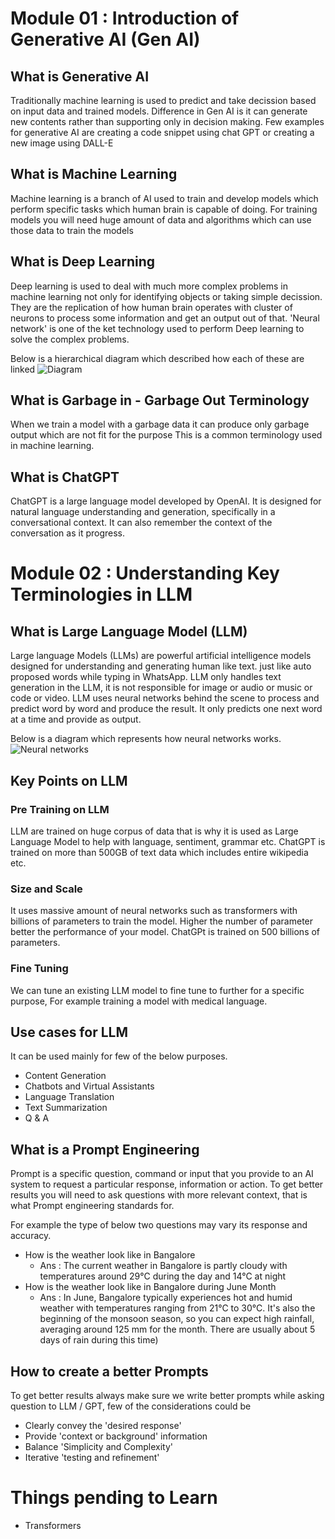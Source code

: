 
# Module 01 : Introduction of Generative AI (Gen AI) 			#

## What is Generative AI

Traditionally machine learning is used to predict and take decission based on input data and trained models.
Difference in Gen AI is it can generate new contents rather than supporting only in decision making.
Few examples for generative AI are creating a code snippet using chat GPT or creating a new image using DALL-E

## What is Machine Learning

Machine learning is a branch of AI used to train and develop models which perform specific tasks which human brain is capable of doing.
For training models you will need huge amount of data and algorithms which can use those data to train the models

## What is Deep Learning

Deep learning is used to deal with much more complex problems in machine learning not only for identifying objects or taking simple decission.
They are the replication of how human brain operates with cluster of neurons to process some information and get an output out of that.
'Neural network' is one of the ket technology used to perform Deep learning to solve the complex problems.

Below is a hierarchical diagram which described how each of these are linked
![Diagram](https://github.com/user-attachments/assets/9876b90f-75b7-432a-a178-e7dbea29a1e3)


## What is Garbage in - Garbage Out Terminology
When we train a model with a garbage data it can produce only garbage output which are not fit for the purpose 
This is a common terminology used in machine learning. 

## What is ChatGPT
ChatGPT is a large language model developed by OpenAI. 
It is designed for natural language understanding and generation, specifically in a conversational context. It can also remember the context of the conversation as it progress.

# Module 02 : Understanding Key Terminologies in LLM	

## What is Large Language Model (LLM)
Large language Models (LLMs) are powerful artificial intelligence models designed for understanding and generating human like text. just like auto proposed words while typing in WhatsApp.
LLM only handles text generation in the LLM, it is not responsible for image or audio or music or code or video. 
LLM uses neural networks behind the scene to process and predict word by word and produce the result. It only predicts one next word at a time and provide as output.

Below is a diagram which represents how neural networks works.
![Neural networks](https://github.com/user-attachments/assets/bf8dc85a-df09-4501-897f-f7fd00981ccf)

## Key Points on LLM

### Pre Training on LLM
LLM are trained on huge corpus of data that is why it is used as Large Language Model to help with language, sentiment, grammar etc.
ChatGPT is trained on more than 500GB of text data which includes entire wikipedia etc. 

### Size and Scale
It uses massive amount of neural networks such as transformers with billions of parameters to train the model. Higher the number of parameter better the performance of your model.
ChatGPt is trained on 500 billions of parameters. 

### Fine Tuning 
We can tune an existing LLM model to fine tune to further for a specific purpose, For example training a model with medical language.  

## Use cases for LLM
It can be used mainly for few of the below purposes. 

- Content Generation 
- Chatbots and Virtual Assistants
- Language Translation
- Text Summarization
- Q & A

## What is a Prompt Engineering

Prompt is a specific question, command or input that you provide to an AI system to request a particular response, information or action. 
To get better results you will need to ask questions with more relevant context, that is what Prompt engineering standards for. 

For example the type of below two questions may vary its response and accuracy. 

- How is the weather look like in Bangalore 
  - Ans : The current weather in Bangalore is partly cloudy with temperatures around 29°C during the day and 14°C at night
- How is the weather look like in Bangalore during June Month 
  - Ans : In June, Bangalore typically experiences hot and humid weather with temperatures ranging from 21°C to 30°C. It's also the beginning of the monsoon season, so you can expect high rainfall, averaging around 125 mm for the month. There are usually about 5 days of rain during this time)

## How to create a better Prompts 
To get better results always make sure we write better prompts while asking question to LLM / GPT, few of the considerations could be 

- Clearly convey the 'desired response' 
- Provide 'context or background' information
- Balance 'Simplicity and Complexity'
- Iterative 'testing and refinement'













# Things pending to Learn

- Transformers





